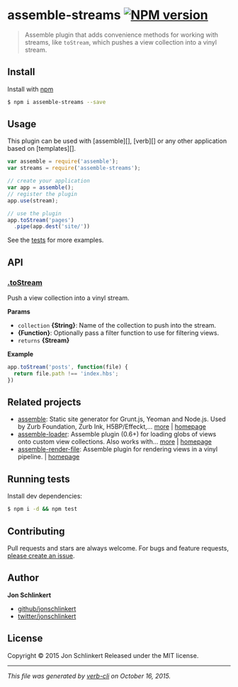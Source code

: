 # assemble-streams [![NPM version](https://badge.fury.io/js/assemble-streams.svg)](http://badge.fury.io/js/assemble-streams)

> Assemble plugin that adds convenience methods for working with streams, like `toStream`, which pushes a view collection into a vinyl stream.

## Install

Install with [npm](https://www.npmjs.com/)

```sh
$ npm i assemble-streams --save
```

## Usage

This plugin can be used with [assemble][], [verb][] or any other application based on [templates][].

```js
var assemble = require('assemble');
var streams = require('assemble-streams');

// create your application
var app = assemble();
// register the plugin
app.use(stream); 

// use the plugin
app.toStream('pages')
  .pipe(app.dest('site/'))
```

See the [tests](./test.js) for more examples.

## API

### [.toStream](index.js#L29)

Push a view collection into a vinyl stream.

**Params**

* `collection` **{String}**: Name of the collection to push into the stream.
* **{Function}**: Optionally pass a filter function to use for filtering views.
* `returns` **{Stream}**

**Example**

```js
app.toStream('posts', function(file) {
  return file.path !== 'index.hbs';
})
```

## Related projects

* [assemble](https://www.npmjs.com/package/assemble): Static site generator for Grunt.js, Yeoman and Node.js. Used by Zurb Foundation, Zurb Ink, H5BP/Effeckt,… [more](https://www.npmjs.com/package/assemble) | [homepage](http://assemble.io)
* [assemble-loader](https://www.npmjs.com/package/assemble-loader): Assemble plugin (0.6+) for loading globs of views onto custom view collections. Also works with… [more](https://www.npmjs.com/package/assemble-loader) | [homepage](https://github.com/jonschlinkert/assemble-loader)
* [assemble-render-file](https://www.npmjs.com/package/assemble-render-file): Assemble plugin for rendering views in a vinyl pipeline. | [homepage](https://github.com/jonschlinkert/assemble-render-file)

## Running tests

Install dev dependencies:

```sh
$ npm i -d && npm test
```

## Contributing

Pull requests and stars are always welcome. For bugs and feature requests, [please create an issue](https://github.com/jonschlinkert/assemble-streams/issues/new).

## Author

**Jon Schlinkert**

+ [github/jonschlinkert](https://github.com/jonschlinkert)
+ [twitter/jonschlinkert](http://twitter.com/jonschlinkert)

## License

Copyright © 2015 Jon Schlinkert
Released under the MIT license.

***

_This file was generated by [verb-cli](https://github.com/assemble/verb-cli) on October 16, 2015._